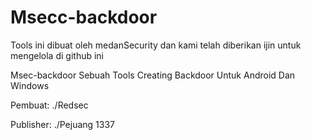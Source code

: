 # Msecc-backdoor
Tools ini dibuat oleh medanSecurity dan kami telah diberikan ijin untuk mengelola di github ini

Msec-backdoor Sebuah Tools Creating Backdoor Untuk Android Dan Windows

Pembuat: ./Redsec

Publisher: ./Pejuang 1337
